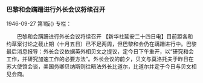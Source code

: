 ### 巴黎和会蹒跚进行外长会议将续召开

1946-09-27
第1版()
专栏：

　　巴黎和会蹒跚进行外长会议将续召开
    【新华社延安二十四日电】目前距各和约草案讨论之截止期（十月五日）已不足两周，但巴黎和会仍在蹒跚进行中。巴黎最后消息报导：外长会议依据英外相贝文之提议，定今日下午重开，以“研究和会工作，并研究加速工作的必要方法”。外长会议的前夕，贝文与莫洛托夫于昨日在苏大使馆会谈，美国务卿贝纳斯则往晤法外长比道尔，比道尔并定于今日与贝文相见会商。
